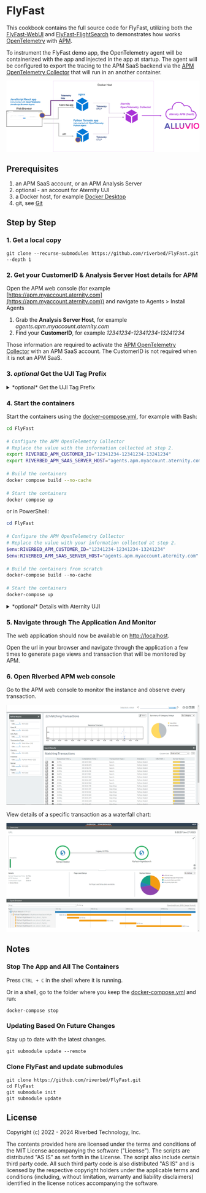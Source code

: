 # FlyFast

This cookbook contains the full source code for FlyFast, utilizing both the  [FlyFast-WebUI](https://github.com/riverbed/FlyFast-WebUI) and [FlyFast-FlightSearch](https://github.com/riverbed/FlyFast-FlightSearch) to demonstrates how works [OpenTelemetry](https://opentelemetry.io/) with [APM](https://www.riverbed.com/products/application-performance-monitoring/).

To instrument the FlyFast demo app, the OpenTelemetry agent will be containerized with the app and injected in the app at startup. The agent will be configured to export the tracing to the APM SaaS backend via the [APM OpenTelemetry Collector](https://hub.docker.com/r/aternity/apm-collector) that will run in an another container.

![diagram](/images/diagram.png)

## Prerequisites

1. an APM SaaS account, or an APM Analysis Server
2. optional - an account for Aternity UJI
3. a Docker host, for example [Docker Desktop](https://www.docker.com/products/docker-desktop)
4. git, see [Git](https://git-scm.com/)

## Step by Step

### 1. Get a local copy
    
```shell
git clone --recurse-submodules https://github.com/riverbed/FlyFast.git --depth 1
```

### 2. Get your CustomerID & Analysis Server Host details for APM

Open the APM web console (for example [https://apm.myaccount.aternity.com](https://apm.myaccount.aternity.com)) and navigate to Agents > Install Agents

1. Grab the **Analysis Server Host**, for example *agents.apm.myaccount.aternity.com*
2. Find your **CustomerID**, for example *12341234-12341234-13241234*

Those information are required to activate the [APM OpenTelemetry Collector](https://hub.docker.com/r/aternity/apm-collector) with an APM SaaS account.
The CustomerID is not required when it is not an APM SaaS.

### 3. *optional* Get the UJI Tag Prefix

<details>
  <summary>*optional* Get the UJI Tag Prefix</summary>

1. Open [Aternity UJI](https://portals.bluetriangle.com) and navigate to Settings & Administration > Sites
2. Find the site configured for FlyFast and get the **UJI Tag Prefix**, for example *my-UJI-Tag-Prefix-FlyFast*

</details>

### 4. Start the containers

Start the containers using the [docker-compose.yml](docker-compose.yml), for example with Bash:

```bash
cd FlyFast

# Configure the APM OpenTelemetry Collector
# Replace the value with the information collected at step 2.
export RIVERBED_APM_CUSTOMER_ID="12341234-12341234-13241234"
export RIVERBED_APM_SAAS_SERVER_HOST="agents.apm.myaccount.aternity.com"

# Build the containers
docker compose build --no-cache

# Start the containers
docker compose up
```

or in PowerShell:

```PowerShell
cd FlyFast

# Configure the APM OpenTelemetry Collector
# Replace the value with your information collected at step 2.
$env:RIVERBED_APM_CUSTOMER_ID="12341234-12341234-13241234"
$env:RIVERBED_APM_SAAS_SERVER_HOST="agents.apm.myaccount.aternity.com"

# Build the containers from scratch
docker-compose build --no-cache

# Start the containers
docker-compose up
```

<details>
  <summary>*optional* Details with Aternity UJI</summary>

in Bash:

```bash
cd FlyFast

# Configure the APM OpenTelemetry Collector
# Replace the value with the information collected at step 2.
export RIVERBED_APM_CUSTOMER_ID="12341234-12341234-13241234"
export RIVERBED_APM_SAAS_SERVER_HOST="agents.apm.myaccount.aternity.com"

# Optional - Configure the Aternity UJI tag
# Replace "my-UJI-Tag-Prefix-FlyFast" with your UJI Tag Prefix collected at step 3.
export ALLUVIO_UJI_TAG='<script id=\"ALLUVIO-Aternity-UJI\" src=\"https:\/\/my-UJI-Tag-Prefix-FlyFast\.btttag\.com\/btt\.js\"><\/script>'

# Build the containers
docker compose build --no-cache

# Start the containers
docker compose up
```

or in PowerShell

```PowerShell
cd FlyFast

# Configure the APM OpenTelemetry Collector
# Replace the value with your information collected at step 2.
$env:RIVERBED_APM_CUSTOMER_ID="12341234-12341234-13241234"
$env:RIVERBED_APM_SAAS_SERVER_HOST="agents.apm.myaccount.aternity.com"

# Optional - Configure the Aternity UJI tag
# Replace "my-UJI-Tag-Prefix-FlyFast" with your UJI Tag Prefix collected at step 3.
$env:ALLUVIO_UJI_TAG='<script id=\"ALLUVIO-Aternity-UJI\" src=\"https:\/\/my-UJI-Tag-Prefix-FlyFast\.btttag\.com\/btt\.js\"><\/script>'

# Build the containers from scratch
docker-compose build --no-cache

# Start the containers
docker-compose up
```

</details>

### 5. Navigate through The Application And Monitor

The web application should now be available on [http://localhost](http://localhost).

Open the url in your browser and navigate through the application a few times to generate page views and transaction that will be monitored by APM.

### 6. Open Riverbed APM web console

Go to the APM web console to monitor the instance and observe every transaction.

![APM OpenTelemetry Traces](/images/transaction.png)

View details of a specific transaction as a waterfall chart:

![APM OpenTelemetry Transaction-Detail](/images/transaction-detail.png)

## Notes

### Stop The App and All The Containers

Press `CTRL + C` in the shell where it is running.

Or in a shell, go to the folder where you keep the [docker-compose.yml](docker-compose.yml) and run:

```shell
docker-compose stop
```

### Updating Based On Future Changes

Stay up to date with the latest changes.

```shell
git submodule update --remote
```

### Clone FlyFast and update submodules

```shell
git clone https://github.com/riverbed/FlyFast.git
cd FlyFast
git submodule init
git submodule update
```

## License
Copyright (c) 2022 - 2024 Riverbed Technology, Inc.

The contents provided here are licensed under the terms and conditions of the MIT License accompanying the software ("License"). The scripts are distributed "AS IS" as set forth in the License. The script also include certain third party code. All such third party code is also distributed "AS IS" and is licensed by the respective copyright holders under the applicable terms and conditions (including, without limitation, warranty and liability disclaimers) identified in the license notices accompanying the software.
